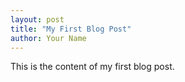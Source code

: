 ```yaml
---
layout: post
title: "My First Blog Post"
author: Your Name
---
```


This is the content of my first blog post.
